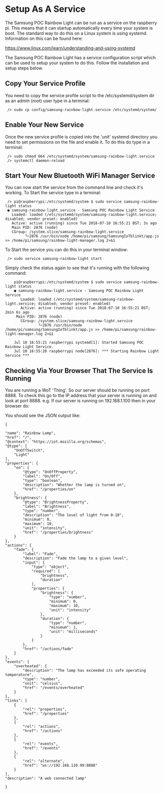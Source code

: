 # Setup As A Service
The Samsung POC Rainbow Light can be run as a service on the raspberry pi. This means that it can startup automatically 
every time your system is boot. The standard way to do this on a Linux system is using systemd. Information on this can be found here:

https://www.linux.com/learn/understanding-and-using-systemd

The Samsung POC Rainbow Light has a service configuration script which can be used to setup your system to do this. Follow the installation and setup steps below.

## Copy Your Service Profile
You need to copy the service profile script to the /etc/systemd/system dir as an admin (root) user type in a terminal:

     /> sudo cp config/samsung-rainbow-light.service /etc/systemd/system/
     
## Enable Your New Service
Once the new service profile is copied into the 'unit' systemd directory you need to set permissions on the file and enable it. To do this do type in a terminal:

     /> sudo chmod 664 /etc/systemd/system/samsung-rainbow-light.service
     /> systemctl daemon-reload

## Start Your New Bluetooth WiFi Manager Service
You can now start the service from the command line and check it's working. To Start the service type in a terminal:

     /> pi@raspberrypi:/etc/systemd/system $ sudo service samsung-rainbow-light status
     ● samsung-rainbow-light.service - Samsung POC Rainbow Light Service
       Loaded: loaded (/etc/systemd/system/samsung-rainbow-light.service; disabled; vendor preset: enabled)
       Active: active (running) since Tue 2018-07-10 16:55:21 BST; 3s ago
       Main PID: 2876 (node)
       CGroup: /system.slice/samsung-rainbow-light.service
             └─2876 /usr/bin/node /home/pi/samsung/SamsungIoTblinkt/app.js >> /home/pi/samsung/rainbow-light-manager.log 2>&1


To Start the service you can do this in your terminal window:

     /> sudo service samsung-rainbow-light start
     
Simply check the status again to see that it's running with the following command:

		pi@raspberrypi:/etc/systemd/system $ sudo service samsung-rainbow-light status
		● samsung-rainbow-light.service - Samsung POC Rainbow Light Service
		   Loaded: loaded (/etc/systemd/system/samsung-rainbow-light.service; disabled; vendor preset: enabled)
		   Active: active (running) since Tue 2018-07-10 16:55:21 BST; 2min 6s ago
		 Main PID: 2876 (node)
		   CGroup: /system.slice/samsung-rainbow-light.service
		           └─2876 /usr/bin/node /home/pi/samsung/SamsungIoTblinkt/app.js >> /home/pi/samsung/rainbow-light-manager.log 2>&1
		
		Jul 10 16:55:21 raspberrypi systemd[1]: Started Samsung POC Rainbow Light Service.
		Jul 10 16:55:28 raspberrypi node[2876]: *** Starting Rainbow Light Service ***

## Checking Via Your Browser That The Service Is Running
You are running a WoT 'Thing'. So our server should be running on port 8888. To check this go to the IP address that your server is running
on and look at port 8888. e.g. If our server is running on 192.168.1.100 then in your browser do:

You should see the JSON output like:

    {

    "name": "Rainbow Lamp",
    "href": "/",
    "@context": "https://iot.mozilla.org/schemas",
    "@type": [
        "OnOffSwitch",
        "Light"
    ],
    "properties": {
        "on": {
            "@type": "OnOffProperty",
            "label": "On/Off",
            "type": "boolean",
            "description": "Whether the lamp is turned on",
            "href": "/properties/on"
        },
        "brightness": {
            "@type": "BrightnessProperty",
            "label": "Brightness",
            "type": "number",
            "description": "The level of light from 0-10",
            "minimum": 0,
            "maximum": 10,
            "unit": "intensity",
            "href": "/properties/brightness"
        }
    },
    "actions": {
        "fade": {
            "label": "Fade",
            "description": "Fade the lamp to a given level",
            "input": {
                "type": "object",
                "required": [
                    "brightness",
                    "duration"
                ],
                "properties": {
                    "brightness": {
                        "type": "number",
                        "minimum": 0,
                        "maximum": 10,
                        "unit": "intensity"
                    },
                    "duration": {
                        "type": "number",
                        "minimum": 1,
                        "unit": "milliseconds"
                    }
                }
            },
            "href": "/actions/fade"
        }
    },
    "events": {
        "overheated": {
            "description": "The lamp has exceeded its safe operating temperature",
            "type": "number",
            "unit": "celsius",
            "href": "/events/overheated"
        }
    },
    "links": [
        {
            "rel": "properties",
            "href": "/properties"
        },
        {
            "rel": "actions",
            "href": "/actions"
        },
        {
            "rel": "events",
            "href": "/events"
        },
        {
            "rel": "alternate",
            "href": "ws://192.168.110.99:8888"
        }
    ],
    "description": "A web connected lamp"

    }


